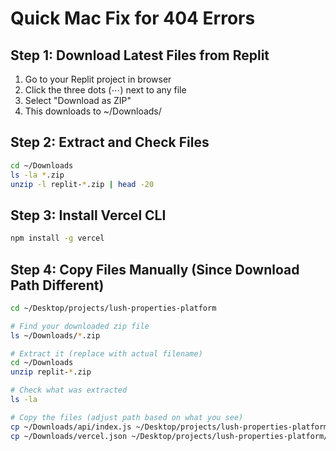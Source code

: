 # Quick Mac Fix for 404 Errors

## Step 1: Download Latest Files from Replit
1. Go to your Replit project in browser
2. Click the three dots (⋯) next to any file
3. Select "Download as ZIP"
4. This downloads to ~/Downloads/

## Step 2: Extract and Check Files
```bash
cd ~/Downloads
ls -la *.zip
unzip -l replit-*.zip | head -20
```

## Step 3: Install Vercel CLI
```bash
npm install -g vercel
```

## Step 4: Copy Files Manually (Since Download Path Different)
```bash
cd ~/Desktop/projects/lush-properties-platform

# Find your downloaded zip file
ls ~/Downloads/*.zip

# Extract it (replace with actual filename)
cd ~/Downloads
unzip replit-*.zip

# Check what was extracted
ls -la

# Copy the files (adjust path based on what you see)
cp ~/Downloads/api/index.js ~/Desktop/projects/lush-properties-platform/api/
cp ~/Downloads/vercel.json ~/Desktop/projects/lush-properties-platform/
```